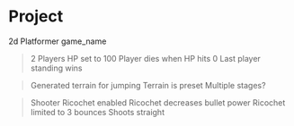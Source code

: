 # Project
2d Platformer game_name

> 2 Players
  > HP set to 100
  > Player dies when HP hits 0
  > Last player standing wins
  
> Generated terrain for jumping
  > Terrain is preset
  > Multiple stages?
  
> Shooter
  > Ricochet enabled
  > Ricochet decreases bullet power
  > Ricochet limited to 3 bounces
  > Shoots straight

